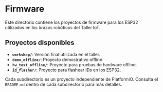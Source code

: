 # Firmware

Este directorio contiene los proyectos de firmware para los ESP32 utilizados en los brazos robóticos del Taller IoT.

## Proyectos disponibles

- **`workshop/`**: Versión final utilizada en el taller.
- **`demo_offline/`**: Proyecto demostrativo offline.
- **`hw_test_offline/`**: Proyecto para pruebas de hardware offline.
- **`id_flasher/`**: Proyecto para flashear IDs en los ESP32.

Cada subdirectorio es un proyecto independiente de PlatformIO. Consulta el `README.md` dentro de cada subdirectorio para más detalles.
